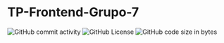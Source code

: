 # TP-Frontend-Grupo-7
![GitHub commit activity](https://img.shields.io/github/commit-activity/t/MarcosFlores178/TP-Frontend-Grupo-7)
![GitHub License](https://img.shields.io/github/license/MarcosFlores178/TP-Frontend-Grupo-7)
![GitHub code size in bytes](https://img.shields.io/github/languages/code-size/MarcosFlores178/%20%20%20%20TP-Frontend-Grupo-7)


